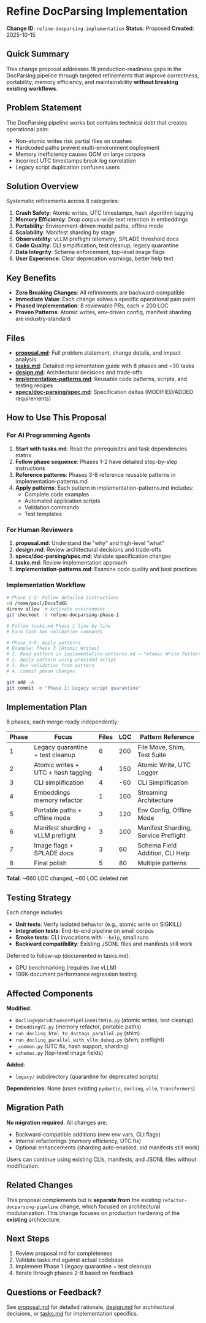 # Refine DocParsing Implementation

**Change ID**: `refine-docparsing-implementation`
**Status**: Proposed
**Created**: 2025-10-15

## Quick Summary

This change proposal addresses 18 production-readiness gaps in the DocParsing pipeline through targeted refinements that improve correctness, portability, memory efficiency, and maintainability **without breaking existing workflows**.

## Problem Statement

The DocParsing pipeline works but contains technical debt that creates operational pain:

- Non-atomic writes risk partial files on crashes
- Hardcoded paths prevent multi-environment deployment
- Memory inefficiency causes OOM on large corpora
- Incorrect UTC timestamps break log correlation
- Legacy script duplication confuses users

## Solution Overview

Systematic refinements across 8 categories:

1. **Crash Safety**: Atomic writes, UTC timestamps, hash algorithm tagging
2. **Memory Efficiency**: Drop corpus-wide text retention in embeddings
3. **Portability**: Environment-driven model paths, offline mode
4. **Scalability**: Manifest sharding by stage
5. **Observability**: vLLM preflight telemetry, SPLADE threshold docs
6. **Code Quality**: CLI simplification, test cleanup, legacy quarantine
7. **Data Integrity**: Schema enforcement, top-level image flags
8. **User Experience**: Clear deprecation warnings, better help text

## Key Benefits

- **Zero Breaking Changes**: All refinements are backward-compatible
- **Immediate Value**: Each change solves a specific operational pain point
- **Phased Implementation**: 8 reviewable PRs, each < 200 LOC
- **Proven Patterns**: Atomic writes, env-driven config, manifest sharding are industry-standard

## Files

- **[proposal.md](./proposal.md)**: Full problem statement, change details, and impact analysis
- **[tasks.md](./tasks.md)**: Detailed implementation guide with 8 phases and ~30 tasks
- **[design.md](./design.md)**: Architectural decisions and trade-offs
- **[implementation-patterns.md](./implementation-patterns.md)**: Reusable code patterns, scripts, and testing recipes
- **[specs/doc-parsing/spec.md](./specs/doc-parsing/spec.md)**: Specification deltas (MODIFIED/ADDED requirements)

## How to Use This Proposal

### For AI Programming Agents

1. **Start with tasks.md**: Read the prerequisites and task dependencies matrix
2. **Follow phase sequence**: Phases 1-2 have detailed step-by-step instructions
3. **Reference patterns**: Phases 3-8 reference reusable patterns in implementation-patterns.md
4. **Apply patterns**: Each pattern in implementation-patterns.md includes:
   - Complete code examples
   - Automated application scripts
   - Validation commands
   - Test templates

### For Human Reviewers

1. **proposal.md**: Understand the "why" and high-level "what"
2. **design.md**: Review architectural decisions and trade-offs
3. **specs/doc-parsing/spec.md**: Validate specification changes
4. **tasks.md**: Review implementation approach
5. **implementation-patterns.md**: Examine code quality and best practices

### Implementation Workflow

```bash
# Phase 1-2: Follow detailed instructions
cd /home/paul/DocsToKG
direnv allow  # Activate environment
git checkout -b refine-docparsing-phase-1

# Follow tasks.md Phase 1 line by line
# Each task has validation commands

# Phase 3-8: Apply patterns
# Example: Phase 3 (Atomic Writes)
# 1. Read pattern in implementation-patterns.md → "Atomic Write Pattern"
# 2. Apply pattern using provided script
# 3. Run validation from pattern
# 4. Commit phase changes

git add -A
git commit -m "Phase 1: Legacy script quarantine"
```

## Implementation Plan

8 phases, each merge-ready independently:

| Phase | Focus | Files | LOC | Pattern Reference |
|-------|-------|-------|-----|-------------------|
| 1 | Legacy quarantine + test cleanup | 6 | 200 | File Move, Shim, Test Suite |
| 2 | Atomic writes + UTC + hash tagging | 4 | 150 | Atomic Write, UTC Logger |
| 3 | CLI simplification | 4 | -60 | CLI Simplification |
| 4 | Embeddings memory refactor | 1 | 100 | Streaming Architecture |
| 5 | Portable paths + offline mode | 3 | 120 | Env Config, Offline Mode |
| 6 | Manifest sharding + vLLM preflight | 3 | 100 | Manifest Sharding, Service Preflight |
| 7 | Image flags + SPLADE docs | 3 | 60 | Schema Field Addition, CLI Help |
| 8 | Final polish | 5 | 80 | Multiple patterns |

**Total**: ~660 LOC changed, ~60 LOC deleted net

## Testing Strategy

Each change includes:

- **Unit tests**: Verify isolated behavior (e.g., atomic write on SIGKILL)
- **Integration tests**: End-to-end pipeline on small corpus
- **Smoke tests**: CLI invocations with `--help`, small runs
- **Backward compatibility**: Existing JSONL files and manifests still work

Deferred to follow-up (documented in tasks.md):

- GPU benchmarking (requires live vLLM)
- 100K-document performance regression testing

## Affected Components

**Modified**:

- `DoclingHybridChunkerPipelineWithMin.py` (atomic writes, test cleanup)
- `EmbeddingV2.py` (memory refactor, portable paths)
- `run_docling_html_to_doctags_parallel.py` (shim)
- `run_docling_parallel_with_vllm_debug.py` (shim, preflight)
- `_common.py` (UTC fix, hash support, sharding)
- `schemas.py` (top-level image fields)

**Added**:

- `legacy/` subdirectory (quarantine for deprecated scripts)

**Dependencies**: None (uses existing `pydantic`, `docling`, `vllm`, `transformers`)

## Migration Path

**No migration required**. All changes are:

- Backward-compatible additions (new env vars, CLI flags)
- Internal refactorings (memory efficiency, UTC fix)
- Optional enhancements (sharding auto-enabled, old manifests still work)

Users can continue using existing CLIs, manifests, and JSONL files without modification.

## Related Changes

This proposal complements but is **separate from** the existing `refactor-docparsing-pipeline` change, which focused on architectural modularization. This change focuses on production hardening of the **existing** architecture.

## Next Steps

1. Review proposal.md for completeness
2. Validate tasks.md against actual codebase
3. Implement Phase 1 (legacy quarantine + test cleanup)
4. Iterate through phases 2-8 based on feedback

## Questions or Feedback?

See [proposal.md](./proposal.md) for detailed rationale, [design.md](./design.md) for architectural decisions, or [tasks.md](./tasks.md) for implementation specifics.
